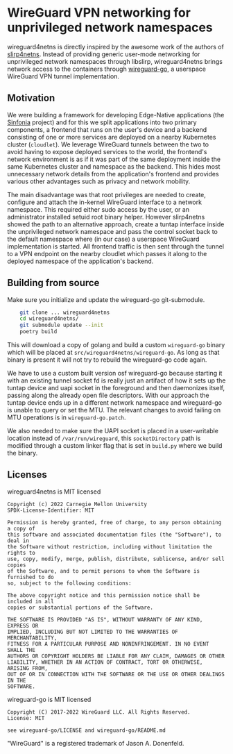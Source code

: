 # WireGuard VPN networking for unprivileged network namespaces

wireguard4netns is directly inspired by the awesome work of the authors of
[slirp4netns](https://github.com/rootless-containers/slirp4netns). Instead of
providing generic user-mode networking for unprivileged network namespaces
through libslirp, wireguard4netns brings network access to the containers
through [wireguard-go](https://git.zx2c4.com/wireguard-go/about/), a userspace
WireGuard VPN tunnel implementation.


## Motivation

We were building a framework for developing Edge-Native applications (the
[Sinfonia](https://github.com/cmusatyalab/sinfonia/) project) and for this we
split applications into two primary components, a frontend that runs on the
user's device and a backend consisting of one or more services are deployed on
a nearby Kubernetes cluster (`cloudlet`).  We leverage WireGuard tunnels
between the two to avoid having to expose deployed services to the world, the
frontend's network environment is as if it was part of the same deployment
inside the same Kubernetes cluster and namespace as the backend.  This hides
most unnecessary network details from the application's frontend and provides
various other advantages such as privacy and network mobility.

The main disadvantage was that root privileges are needed to create, configure
and attach the in-kernel WireGuard interface to a network namespace. This
required either sudo access by the user, or an administrator installed setuid
root binary helper. However slirp4netns showed the path to an alternative
approach, create a tuntap interface inside the unprivileged network namespace
and pass the control socket back to the default namespace where (in our case) a
userspace WireGuard implementation is started. All frontend traffic is then
sent through the tunnel to a VPN endpoint on the nearby cloudlet which passes
it along to the deployed namespace of the application's backend.

## Building from source

Make sure you initialize and update the wireguard-go git-submodule.

```sh
    git clone ... wireguard4netns
    cd wireguard4netns/
    git submodule update --init
    poetry build
```

This will download a copy of golang and build a custom `wireguard-go` binary
which will be placed at `src/wireguard4netns/wireguard-go`. As long as that
binary is present it will not try to rebuild the wireguard-go code again.

We have to use a custom built version osf wireguard-go because starting it with
an existing tunnel socket fd is really just an artifact of how it sets up the
tuntap device and uapi socket in the foreground and then daemonizes itself,
passing along the already open file descriptors. With our approach the tuntap
device ends up in a different network namespace and wireguard-go is unable to
query or set the MTU. The relevant changes to avoid failing on MTU operations
is in `wireguard-go.patch`.

We also needed to make sure the UAPI socket is placed in a user-writable
location instead of `/var/run/wireguard`, this `socketDirectory` path is
modified through a custom linker flag that is set in `build.py` where we build
the binary.


## Licenses

wireguard4netns is MIT licensed

    Copyright (c) 2022 Carnegie Mellon University
    SPDX-License-Identifier: MIT

    Permission is hereby granted, free of charge, to any person obtaining a copy of
    this software and associated documentation files (the "Software"), to deal in
    the Software without restriction, including without limitation the rights to
    use, copy, modify, merge, publish, distribute, sublicense, and/or sell copies
    of the Software, and to permit persons to whom the Software is furnished to do
    so, subject to the following conditions:

    The above copyright notice and this permission notice shall be included in all
    copies or substantial portions of the Software.

    THE SOFTWARE IS PROVIDED "AS IS", WITHOUT WARRANTY OF ANY KIND, EXPRESS OR
    IMPLIED, INCLUDING BUT NOT LIMITED TO THE WARRANTIES OF MERCHANTABILITY,
    FITNESS FOR A PARTICULAR PURPOSE AND NONINFRINGEMENT. IN NO EVENT SHALL THE
    AUTHORS OR COPYRIGHT HOLDERS BE LIABLE FOR ANY CLAIM, DAMAGES OR OTHER
    LIABILITY, WHETHER IN AN ACTION OF CONTRACT, TORT OR OTHERWISE, ARISING FROM,
    OUT OF OR IN CONNECTION WITH THE SOFTWARE OR THE USE OR OTHER DEALINGS IN THE
    SOFTWARE.

wireguard-go is MIT licensed

    Copyright (C) 2017-2022 WireGuard LLC. All Rights Reserved.
    License: MIT

    see wireguard-go/LICENSE and wireguard-go/README.md

"WireGuard" is a registered trademark of Jason A. Donenfeld.
